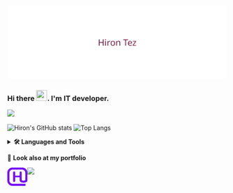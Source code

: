 <p align="center">
  <img src="./.assets/HironTezAnimation.svg"/>
</p>

<h3>Hi there <img src="https://media.giphy.com/media/hvRJCLFzcasrR4ia7z/giphy.gif" width="25px" height="25px">. I'm IT developer.</h3>
<img src="https://capsule-render.vercel.app/api?type=rect&amp;color=gradient&amp;height=1"/>

![Hiron's GitHub stats](https://github-readme-stats.vercel.app/api?username=HironTez&show_icons=true&theme=github_dark&bg_color=00000000)
![Top Langs](https://github-readme-stats.vercel.app/api/top-langs/?username=HironTez&layout=compact&hide=QML,Tcl,Asp.NET,PLSQL,Roff,DTrace,XSLT,VBScript&theme=github_dark&bg_color=00000000&langs_count=10)

<details>
    <summary><b><g-emoji class="g-emoji" alias="hammer_and_wrench" fallback-src="./.assets/tools.png">🛠️</g-emoji>&nbsp;Languages and Tools</b></summary>
    <img src="./.assets/typescript.svg" alt="TypeScript" width="42"/>
    <img src="./.assets/javascript.svg" alt="JavaScript" width="42"/>
    <img src="./.assets/python.svg" alt="Python" width="42"/>
    <img src="./.assets/c-sharp.svg" alt="C#" height="42">
    <img src="./.assets/java.svg" alt="Java" height="42">
    <img src="./.assets/c-plusplus.svg" alt="C++" height="42">
    <img src="./.assets/react.svg" alt="React" width="42"/>
    <img src="./.assets/redux.svg" alt="Redux" width="42"/>
    <img src="./.assets/nextjs.svg" alt="NextJs" width="42"/>
    <img src="./.assets/nodejs.svg" alt="NodeJs" height="42">
    <img src="./.assets/nestjs.svg" alt="NestJs" height="42">
    <img src="./.assets/expressjs.svg" alt="Express" height="42">
    <img src="./.assets/fastify.png" alt="Fastify" height="42">
    <img src="./.assets/jquery.svg" alt="JQuery" height="42">
    <img src="./.assets/nx.png" alt="NX" height="42">
    <img src="./.assets/typeorm.svg" alt="TypeORM" height="42">
    <img src="./.assets/postgresql.svg" alt="PostgreSQL" height="42">
    <img src="./.assets/sqlite.svg" alt="SQLite" height="42">
    <img src="./.assets/heroku.svg" alt="heroku" height="42">
    <!-- <img src="https://cdn.svgporn.com/logos/docker-icon.svg" alt="Docker" width="42"/> -->
    <img src="./.assets/flask.svg" alt="Flask" height="42">
    <img src="./.assets/aiogram.png" alt="Aiogram" height="42">
    <img src="./.assets/Python_and_Qt.svg" alt="PyQt5" height="42">
    <img src="./.assets/html-5.svg" alt="HTML" height="42">
    <img src="./.assets/css-3.svg" alt="CSS" height="42">
    <img src="./.assets/Sass.svg" alt="SASS" height="42">
    <img src="./.assets/unity.svg" alt="Unity" height="42">
    <img src="./.assets/Blender.png" alt="Blender" height="42">
    <img src="./.assets/Adobe_Photoshop.svg"
        alt="Photoshop" height="42">
    <img src="./.assets/Adobe_After_Effects.svg"
        alt="After-Effects" height="42">
    <img src="./.assets/Adobe_Lightroom.svg"
        alt="Lightroom" height="42">
    <img src="./.assets/GraphQL.png" alt="GraphQL" height="42">
    <img src="./.assets/Vitejs.png" alt="Vite" height="42">
    <img src="./.assets/vitest.svg" alt="Vitest" height="42">
    <img src="./.assets/swc.png" alt="SWC" height="42">
    <img src="./.assets/sucrase.png" alt="Sucrase" height="42">
    <img src="./.assets/turbo.png" alt="Turbo" height="42">
    <img src="./.assets/yarn.png" alt="Yarn" height="42">
    <img src="./.assets/pnpm.svg" alt="pnpm" height="42">
</details>

<p dir="auto"><g-emoji class="g-emoji" alias="link" fallback-src="./.assets/link.png">🔗</g-emoji>&nbsp;<strong>Look also at my portfolio</strong></p>
<p align="left" dir="auto">
    <a target="_blank" href="https://hirontez.github.io/portfolio">
        <img align="left" alt="Portfolio" height="42" src="./.assets/logo.png" />
    </a>
</p>
<img src="https://komarev.com/ghpvc/?username=HironTez"/>
